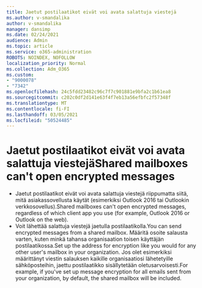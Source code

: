 ```yaml
---
title: Jaetut postilaatikot eivät voi avata salattuja viestejä
ms.author: v-smandalika
author: v-smandalika
manager: dansimp
ms.date: 02/24/2021
audience: Admin
ms.topic: article
ms.service: o365-administration
ROBOTS: NOINDEX, NOFOLLOW
localization_priority: Normal
ms.collection: Adm_O365
ms.custom:
- "9000078"
- "7342"
ms.openlocfilehash: 24c5fdd23482c96c7f7c901881e9bfa2c1b61ea8
ms.sourcegitcommit: c202c0df2d141e63f4f7eb13a56efbfc2f57348f
ms.translationtype: MT
ms.contentlocale: fi-FI
ms.lasthandoff: 03/05/2021
ms.locfileid: "50524485"
---
```

# <a name="shared-mailboxes-cant-open-encrypted-messages"></a><span data-ttu-id="efcf9-102">Jaetut postilaatikot eivät voi avata salattuja viestejä</span><span class="sxs-lookup"><span data-stu-id="efcf9-102">Shared mailboxes can't open encrypted messages</span></span>

- <span data-ttu-id="efcf9-103">Jaetut postilaatikot eivät voi avata salattuja viestejä riippumatta siitä, mitä asiakassovellusta käytät (esimerkiksi Outlook 2016 tai Outlookin verkkosovellus).</span><span class="sxs-lookup"><span data-stu-id="efcf9-103">Shared mailboxes can't open encrypted messages, regardless of which client app you use (for example, Outlook 2016 or Outlook on the web).</span></span>
- <span data-ttu-id="efcf9-104">Voit lähettää salattuja viestejä jaetulla postilaatikolla.</span><span class="sxs-lookup"><span data-stu-id="efcf9-104">You can send encrypted messages from a shared mailbox.</span></span> <span data-ttu-id="efcf9-105">Määritä osoite salausta varten, kuten minkä tahansa organisaation toisen käyttäjän postilaatikossa.</span><span class="sxs-lookup"><span data-stu-id="efcf9-105">Set up the address for encryption like you would for any other user's mailbox in your organization.</span></span> <span data-ttu-id="efcf9-106">Jos olet esimerkiksi määrittänyt viestin salauksen kaikille organisaatiosi lähetetyille sähköposteihin, jaettu postilaatikko sisällytetään oletusarvoisesti.</span><span class="sxs-lookup"><span data-stu-id="efcf9-106">For example, if you've set up message encryption for all emails sent from your organization, by default, the shared mailbox will be included.</span></span>
